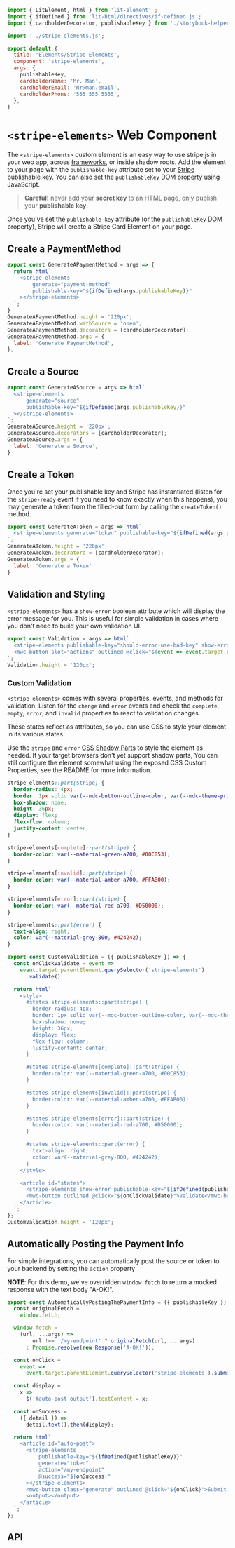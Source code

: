 ```js script
import { LitElement, html } from 'lit-element' ;
import { ifDefined } from 'lit-html/directives/if-defined.js';
import { cardholderDecorator, publishableKey } from './storybook-helpers.js';

import '../stripe-elements.js';

export default {
  title: 'Elements/Stripe Elements',
  component: 'stripe-elements',
  args: {
    publishableKey,
    cardholderName: 'Mr. Man',
    cardholderEmail: 'mr@man.email',
    cardholderPhone: '555 555 5555',
  },
}

```

# `<stripe-elements>` Web Component

The `<stripe-elements>` custom element is an easy way to use stripe.js in your web app,
across [frameworks](/?path=/docs/framework-examples-angular--stripe-elements), or inside shadow roots.
Add the element to your page with the `publishable-key` attribute set to your
[Stripe publishable key](https://dashboard.stripe.com/account/apikeys).
You can also set the `publishableKey` DOM property using JavaScript.

<mwc-textfield data-arg="publishableKey" label="Publishable Key" value={publishableKey}></mwc-textfield>

> **Careful!** never add your **secret key** to an HTML page, only publish your **publishable key**.

Once you've set the `publishable-key` attribute (or the `publishableKey` DOM property), Stripe will create a Stripe Card Element on your page.

## Create a PaymentMethod

```js preview-story
export const GenerateAPaymentMethod = args => {
  return html`
    <stripe-elements
        generate="payment-method"
        publishable-key="${ifDefined(args.publishableKey)}"
    ></stripe-elements>
  `;
}
GenerateAPaymentMethod.height = '220px';
GenerateAPaymentMethod.withSource = 'open';
GenerateAPaymentMethod.decorators = [cardholderDecorator];
GenerateAPaymentMethod.args = {
  label: 'Generate PaymentMethod',
};
```

<ArgsTable story="GenerateAPaymentMethod" />

## Create a Source

```js preview-story
export const GenerateASource = args => html`
  <stripe-elements
      generate="source"
      publishable-key="${ifDefined(args.publishableKey)}"
  ></stripe-elements>
`;
GenerateASource.height = '220px';
GenerateASource.decorators = [cardholderDecorator];
GenerateASource.args = {
  label: 'Generate a Source',
}
```

## Create a Token

Once you're set your publishable key and Stripe has instantiated (listen for the `stripe-ready` event if you need to know exactly when this happens),
you may generate a token from the filled-out form by calling the `createToken()` method.

```js preview-story
export const GenerateAToken = args => html`
  <stripe-elements generate="token" publishable-key="${ifDefined(args.publishableKey)}"> </stripe-elements>
`;
GenerateAToken.height = '220px';
GenerateAToken.decorators = [cardholderDecorator];
GenerateAToken.args = {
  label: 'Generate a Token'
}
```

## Validation and Styling

`<stripe-elements>` has a `show-error` boolean attribute which will display the error message for you.
This is useful for simple validation in cases where you don't need to build your own validation UI.

```js preview-story
export const Validation = args => html`
  <stripe-elements publishable-key="should-error-use-bad-key" show-error> </stripe-elements>
  <mwc-button slot="actions" outlined @click="${event => event.target.parentElement.querySelector('stripe-elements').validate()}">Validate</mwc-button>
`;
Validation.height = '120px';
```

### Custom Validation

`<stripe-elements>` comes with several properties, events, and methods for validation.
Listen for the `change` and `error` events and check the `complete`, `empty`, `error`, and `invalid`
properties to react to validation changes.

These states reflect as attributes, so you can use CSS to style your element in its various states.

Use the `stripe` and `error` [CSS Shadow Parts](https://developer.mozilla.org/en-US/docs/Web/CSS/::part)
to style the element as needed. If your target browsers don't yet support shadow parts,
You can still configure the element somewhat using the exposed CSS Custom Properties,
see the README for more information.

```css
stripe-elements::part(stripe) {
  border-radius: 4px;
  border: 1px solid var(--mdc-button-outline-color, var(--mdc-theme-primary, #6200ee));
  box-shadow: none;
  height: 36px;
  display: flex;
  flex-flow: column;
  justify-content: center;
}

stripe-elements[complete]::part(stripe) {
  border-color: var(--material-green-a700, #00C853);
}

stripe-elements[invalid]::part(stripe) {
  border-color: var(--material-amber-a700, #FFAB00);
}

stripe-elements[error]::part(stripe) {
  border-color: var(--material-red-a700, #D50000);
}

stripe-elements::part(error) {
  text-align: right;
  color: var(--material-grey-800, #424242);
}
```

```js preview-story
export const CustomValidation = ({ publishableKey }) => {
  const onClickValidate = event =>
    event.target.parentElement.querySelector('stripe-elements')
      .validate()

  return html`
    <style>
      #states stripe-elements::part(stripe) {
        border-radius: 4px;
        border: 1px solid var(--mdc-button-outline-color, var(--mdc-theme-primary, #6200ee));
        box-shadow: none;
        height: 36px;
        display: flex;
        flex-flow: column;
        justify-content: center;
      }

      #states stripe-elements[complete]::part(stripe) {
        border-color: var(--material-green-a700, #00C853);
      }

      #states stripe-elements[invalid]::part(stripe) {
        border-color: var(--material-amber-a700, #FFAB00);
      }

      #states stripe-elements[error]::part(stripe) {
        border-color: var(--material-red-a700, #D50000);
      }

      #states stripe-elements::part(error) {
        text-align: right;
        color: var(--material-grey-800, #424242);
      }
    </style>

    <article id="states">
      <stripe-elements show-error publishable-key="${ifDefined(publishableKey)}"></stripe-elements>
      <mwc-button outlined @click="${onClickValidate}">Validate</mwc-button>
    </article>
  `;
};
CustomValidation.height = '120px';
```

## Automatically Posting the Payment Info

For simple integrations, you can automatically post the source or token to your backend by setting the `action` property

**NOTE**: For this demo, we've overridden `window.fetch` to return a mocked response with the text body "A-OK!".

```js preview-story
export const AutomaticallyPostingThePaymentInfo = ({ publishableKey }) => {
  const originalFetch =
    window.fetch;

  window.fetch =
    (url, ...args) =>
        url !== '/my-endpoint' ? originalFetch(url, ...args)
      : Promise.resolve(new Response('A-OK!'));

  const onClick =
    event =>
      event.target.parentElement.querySelector('stripe-elements').submit();

  const display =
    x =>
      $('#auto-post output').textContent = x;

  const onSuccess =
    ({ detail }) =>
      detail.text().then(display);

  return html`
    <article id="auto-post">
      <stripe-elements
          publishable-key="${ifDefined(publishableKey)}"
          generate="token"
          action="/my-endpoint"
          @success="${onSuccess}"
      ></stripe-elements>
      <mwc-button class="generate" outlined @click="${onClick}">Submit and POST</mwc-button>
      <output></output>
    </article>
  `;
};
```

## API

<sb-props of="stripe-elements"></sb-props>
